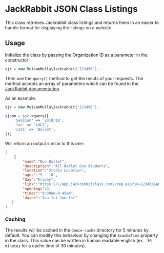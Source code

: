 # JackRabbit JSON Class Listings
This class retrieves Jackrabbit class listings and returns them in an easier to handle format for displaying the listings on a website.

## Usage
Initialize the class by passing the Organization ID as a parameter in the constructor:
```php
$jr = new MeisamMulla\Jackrabbit('123456');
```

Then use the `query()` method to get the resuts of your requests. The method accepts an array of parameters which can be found in the [JackRabbit documentation](http://jackrabbitcarehelp.com/guide2/default.aspx?pageid=add-columns).

As an example:
```php
$jr = new MeisamMulla\Jackrabbit('123456');

$json = $jr->query([
    'Session' => '2018/19',
    'loc' => 'LOC1',
    'cat1' => 'Ballet',
]);
```

Will return an output similar to this one:

```json
[
    {  
        "name":"Duo Ballet",
        "description":"All Ballet Duo Students",
        "location":"Studio Location",
        "ages":"5 - 16",
        "day":"Friday",
        "link":"https:\/\/app.jackrabbitclass.com\/reg.asp?id=123456&amp;hc=&amp;initEmpty=&amp;hdrColor=&amp;WL=0&amp;preLoadClassID=000000&amp;loc=",
        "openings":0,
        "times":"9:00am-9:45am",
        "dates":"Jan 1st-Jun 1st"
   }
]
```

### Caching
The results will be cached in the `dance-cache` directory for 5 minutes by default. You can modify this behaviour by changing the `$cacheTime` property in the class. This value can be written in human readable english (ex. `-30 minutes` for a cache time of 30 minutes).